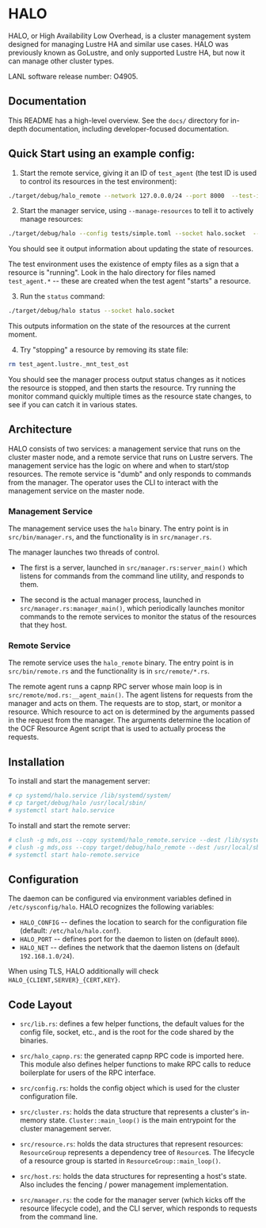 # HALO

HALO, or High Availability Low Overhead, is a cluster management system designed for managing Lustre HA and similar use cases.
HALO was previously known as GoLustre, and only supported Lustre HA, but now it can manage other cluster types.

LANL software release number: O4905.

## Documentation

This README has a high-level overview.
See the `docs/` directory for in-depth documentation, including developer-focused documentation.

## Quick Start using an example config:

1. Start the remote service, giving it an ID of `test_agent` (the test ID is used to control its resources in the test environment):

```bash
./target/debug/halo_remote --network 127.0.0.0/24 --port 8000  --test-id test_agent --ocf-root tests/ocf_resources/
```

2. Start the manager service, using `--manage-resources` to tell it to actively manage resources:

```bash
./target/debug/halo --config tests/simple.toml --socket halo.socket  --manage-resources --verbose
```

You should see it output information about updating the state of resources.

The test environment uses the existence of empty files as a sign that a resource is "running".
Look in the halo directory for files named `test_agent.*` -- these are created when the test agent "starts" a resource.

3. Run the `status` command:

```bash
./target/debug/halo status --socket halo.socket
```

This outputs information on the state of the resources at the current moment.

4. Try "stopping" a resource by removing its state file:

```bash
rm test_agent.lustre._mnt_test_ost
```

You should see the manager process output status changes as it notices the resource is stopped, and then starts the resource. Try running the monitor command quickly multiple times as the resource state changes, to see if you can catch it in various states.

## Architecture

HALO consists of two services: a management service that runs on the cluster master node, and a remote service that runs on Lustre servers.
The management service has the logic on where and when to start/stop resources. The remote service is "dumb" and only responds to commands from the manager.
The operator uses the CLI to interact with the management service on the master node.

### Management Service

The management service uses the `halo` binary. The entry point is in `src/bin/manager.rs`, and the functionality is in `src/manager.rs`.

The manager launches two threads of control.

- The first is a server, launched in `src/manager.rs:server_main()` which listens for commands from the command line utility, and responds to them.

- The second is the actual manager process, launched in `src/manager.rs:manager_main()`, which periodically launches monitor commands to the remote services to monitor the status of the resources that they host.

### Remote Service
The remote service uses the `halo_remote` binary. The entry point is in `src/bin/remote.rs` and the functionality is in `src/remote/*.rs`. 

The remote agent runs a capnp RPC server whose main loop is in `src/remote/mod.rs:__agent_main()`. The agent listens for requests from the manager and acts on them.
The requests are to stop, start, or monitor a resource.
Which resource to act on is determined by the arguments passed in the request from the manager.
The arguments determine the location of the OCF Resource Agent script that is used to actually process the requests.

## Installation

To install and start the management server:
```bash
# cp systemd/halo.service /lib/systemd/system/
# cp target/debug/halo /usr/local/sbin/
# systemctl start halo.service
```

To install and start the remote server:
```bash
# clush -g mds,oss --copy systemd/halo_remote.service --dest /lib/systemd/system/
# clush -g mds,oss --copy target/debug/halo_remote --dest /usr/local/sbin/
# systemctl start halo-remote.service
```

## Configuration

The daemon can be configured via environment variables defined in `/etc/sysconfig/halo`. HALO recognizes the following variables:

- `HALO_CONFIG` -- defines the location to search for the configuration file (default: `/etc/halo/halo.conf`).
- `HALO_PORT` -- defines port for the daemon to listen on (default `8000`).
- `HALO_NET` -- defines the network that the daemon listens on (default `192.168.1.0/24`).

When using TLS, HALO additionally will check `HALO_{CLIENT,SERVER}_{CERT,KEY}`.

## Code Layout

- `src/lib.rs`: defines a few helper functions, the default values for the config file, socket, etc., and is the root for the code shared by the binaries.

- `src/halo_capnp.rs`: the generated capnp RPC code is imported here.
  This module also defines helper functions to make RPC calls to reduce boilerplate for users of the RPC interface.

- `src/config.rs`: holds the config object which is used for the cluster configuration file.

- `src/cluster.rs`: holds the data structure that represents a cluster's in-memory state.
  `Cluster::main_loop()` is the main entrypoint for the cluster management server.

- `src/resource.rs`: holds the data structures that represent resources: `ResourceGroup` represents a dependency tree of `Resource`s.
   The lifecycle of a resource group is started in `ResourceGroup::main_loop()`.

- `src/host.rs`: holds the data structures for representing a host's state. Also includes the fencing / power management implementation.

- `src/manager.rs`: the code for the manager server (which kicks off the resource lifecycle code), and the CLI server, which responds to requests from the command line.
